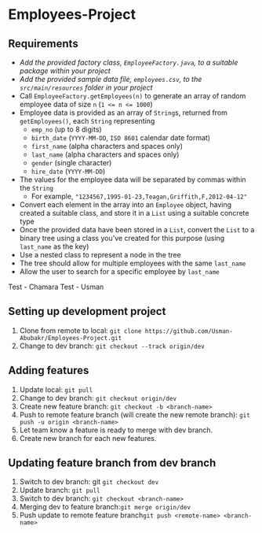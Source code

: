 # Employees-Project

## Requirements

- *Add the provided factory class, ```EmployeeFactory.java```, to a suitable package within your project*
- *Add the provided sample data file, ```employees.csv```, to the ```src/main/resources``` folder in your project*
- Call ```EmployeeFactory.getEmployees(n)``` to generate an array of random employee data of size ```n``` (```1 <= n <= 1000```)
- Employee data is provided as an array of ```String```s, returned from ```getEmployees()```, each ```String``` representing
    - ```emp_no``` (up to 8 digits)
    - ```birth_date``` (```YYYY-MM-DD```, ```ISO 8601``` calendar date format)
    - ```first_name``` (alpha characters and spaces only)
    - ```last_name``` (alpha characters and spaces only)
    - ```gender``` (single character)
    - ```hire_date``` (```YYYY-MM-DD```)
- The values for the employee data will be separated by commas within the ```String```
    - For example, ```"1234567,1995-01-23,Teagan,Griffith,F,2012-04-12"```
- Convert each element in the array into an ```Employee``` object, having created a suitable class, and store it in a ```List``` using a suitable concrete type
- Once the provided data have been stored in a ```List```, convert the ```List``` to a binary tree using a class you've created for this purpose (using ```last_name``` as the key)
- Use a nested class to represent a node in the tree
- The tree should allow for multiple employees with the same ```last_name```
- Allow the user to search for a specific employee by ```last_name```


Test - Chamara
Test - Usman


## Setting up development project

1. Clone from remote to local: `git clone https://github.com/Usman-Abubakr/Employees-Project.git`
2. Change to dev branch: `git checkout --track origin/dev`

## Adding features

1. Update local: `git pull`
2. Change to dev branch: `git checkout origin/dev`
3. Create new feature branch: `git checkout -b <branch-name>`
4. Push to remote feature branch (will create the new remote branch): `git push -u origin <branch-name>`
5. Let team know a feature is ready to merge with dev branch.
6. Create new branch for each new features.

## Updating feature branch from dev branch

1. Switch to dev branch: git `git checkout dev`
2. Update branch: `git pull`
3. Switch to dev branch: `git checkout <branch-name>`
4. Merging dev to feature branch:`git merge origin/dev`
5. Push update to remote feature branch`git push <remote-name> <branch-name>`
